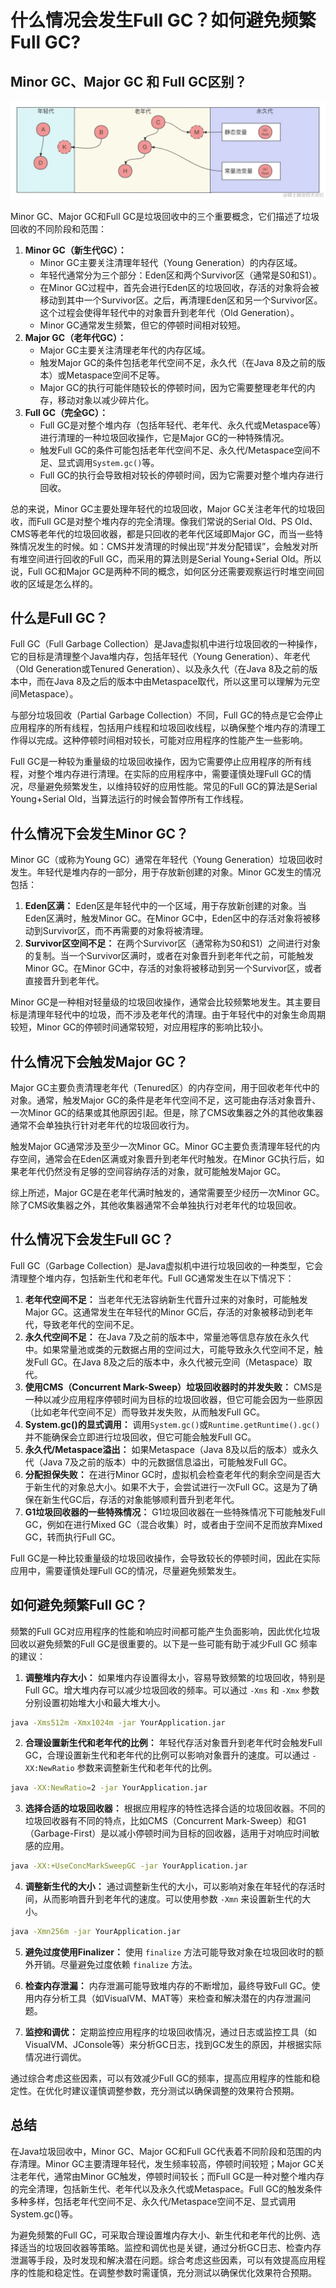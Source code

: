 # 什么情况会发生Full GC？如何避免频繁Full GC?
Minor GC、Major GC 和 Full GC区别？
------------------------------

![](_assets/0f1ebed125404724bfc99addb9d49c6f~tplv-k3u1fbpfcp-jj-mark!3024!0!0!0!q75.awebp.webp)

Minor GC、Major GC和Full GC是垃圾回收中的三个重要概念，它们描述了垃圾回收的不同阶段和范围：

1.  **Minor GC（新生代GC）：** 
    *   Minor GC主要关注清理年轻代（Young Generation）的内存区域。
    *   年轻代通常分为三个部分：Eden区和两个Survivor区（通常是S0和S1）。
    *   在Minor GC过程中，首先会进行Eden区的垃圾回收，存活的对象将会被移动到其中一个Survivor区。之后，再清理Eden区和另一个Survivor区。这个过程会使得年轻代中的对象晋升到老年代（Old Generation）。
    *   Minor GC通常发生频繁，但它的停顿时间相对较短。
2.  **Major GC（老年代GC）：** 
    *   Major GC主要关注清理老年代的内存区域。
    *   触发Major GC的条件包括老年代空间不足，永久代（在Java 8及之前的版本）或Metaspace空间不足等。
    *   Major GC的执行可能伴随较长的停顿时间，因为它需要整理老年代的内存，移动对象以减少碎片化。
3.  **Full GC（完全GC）：** 
    *   Full GC是对整个堆内存（包括年轻代、老年代、永久代或Metaspace等）进行清理的一种垃圾回收操作，它是Major GC的一种特殊情况。
    *   触发Full GC的条件可能包括老年代空间不足、永久代/Metaspace空间不足、显式调用`System.gc()`等。
    *   Full GC的执行会导致相对较长的停顿时间，因为它需要对整个堆内存进行回收。

总的来说，Minor GC主要处理年轻代的垃圾回收，Major GC关注老年代的垃圾回收，而Full GC是对整个堆内存的完全清理。像我们常说的Serial Old、PS Old、CMS等老年代的垃圾回收器，都是只回收的老年代区域即Major GC，而当一些特殊情况发生的时候。如：CMS并发清理的时候出现“并发分配错误”，会触发对所有堆空间进行回收的Full GC，而采用的算法则是Serial Young+Serial Old。所以说，Full GC和Major GC是两种不同的概念，如何区分还需要观察运行时堆空间回收的区域是怎么样的。

什么是Full GC？
-----------

Full GC（Full Garbage Collection）是Java虚拟机中进行垃圾回收的一种操作，它的目标是清理整个Java堆内存，包括年轻代（Young Generation）、年老代（Old Generation或Tenured Generation）、以及永久代（在Java 8及之前的版本中，而在Java 8及之后的版本中由Metaspace取代，所以这里可以理解为元空间Metaspace）。

与部分垃圾回收（Partial Garbage Collection）不同，Full GC的特点是它会停止应用程序的所有线程，包括用户线程和垃圾回收线程，以确保整个堆内存的清理工作得以完成。这种停顿时间相对较长，可能对应用程序的性能产生一些影响。

Full GC是一种较为重量级的垃圾回收操作，因为它需要停止应用程序的所有线程，对整个堆内存进行清理。在实际的应用程序中，需要谨慎处理Full GC的情况，尽量避免频繁发生，以维持较好的应用性能。常见的Full GC的算法是Serial Young+Serial Old，当算法运行的时候会暂停所有工作线程。

什么情况下会发生Minor GC？
-----------------

Minor GC（或称为Young GC）通常在年轻代（Young Generation）垃圾回收时发生。年轻代是堆内存的一部分，用于存放新创建的对象。Minor GC发生的情况包括：

1.  **Eden区满：**  Eden区是年轻代中的一个区域，用于存放新创建的对象。当Eden区满时，触发Minor GC。在Minor GC中，Eden区中的存活对象将被移动到Survivor区，而不再需要的对象将被清理。
2.  **Survivor区空间不足：**  在两个Survivor区（通常称为S0和S1）之间进行对象的复制。当一个Survivor区满时，或者在对象晋升到老年代之前，可能触发Minor GC。在Minor GC中，存活的对象将被移动到另一个Survivor区，或者直接晋升到老年代。

Minor GC是一种相对轻量级的垃圾回收操作，通常会比较频繁地发生。其主要目标是清理年轻代中的垃圾，而不涉及老年代的清理。由于年轻代中的对象生命周期较短，Minor GC的停顿时间通常较短，对应用程序的影响比较小。

什么情况下会触发Major GC？
-----------------

Major GC主要负责清理老年代（Tenured区）的内存空间，用于回收老年代中的对象。通常，触发Major GC的条件是老年代空间不足，这可能由存活对象晋升、一次Minor GC的结果或其他原因引起。但是，除了CMS收集器之外的其他收集器通常不会单独执行针对老年代的垃圾回收行为。

触发Major GC通常涉及至少一次Minor GC。Minor GC主要负责清理年轻代的内存空间，通常会在Eden区满或对象晋升到老年代时触发。在Minor GC执行后，如果老年代仍然没有足够的空间容纳存活的对象，就可能触发Major GC。

综上所述，Major GC是在老年代满时触发的，通常需要至少经历一次Minor GC。除了CMS收集器之外，其他收集器通常不会单独执行对老年代的垃圾回收。

什么情况下会发生Full GC？
----------------

Full GC（Garbage Collection）是Java虚拟机中进行垃圾回收的一种类型，它会清理整个堆内存，包括新生代和老年代。Full GC通常发生在以下情况下：

1.  **老年代空间不足：**  当老年代无法容纳新生代晋升过来的对象时，可能触发Major GC。这通常发生在年轻代的Minor GC后，存活的对象被移动到老年代，导致老年代的空间不足。
2.  **永久代空间不足：**  在Java 7及之前的版本中，常量池等信息存放在永久代中。如果常量池或类的元数据占用的空间过大，可能导致永久代空间不足，触发Full GC。在Java 8及之后的版本中，永久代被元空间（Metaspace）取代。
3.  **使用CMS（Concurrent Mark-Sweep）垃圾回收器时的并发失败：**  CMS是一种以减少应用程序停顿时间为目标的垃圾回收器，但它可能会因为一些原因（比如老年代空间不足）而导致并发失败，从而触发Full GC。
4.  **System.gc()的显式调用：**  调用`System.gc()`或`Runtime.getRuntime().gc()`并不能确保会立即进行垃圾回收，但它可能会触发Full GC。
5.  **永久代/Metaspace溢出：**  如果Metaspace（Java 8及以后的版本）或永久代（Java 7及之前的版本）中的元数据信息溢出，可能触发Full GC。
6.  **分配担保失败：**  在进行Minor GC时，虚拟机会检查老年代的剩余空间是否大于新生代的对象总大小。如果不大于，会尝试进行一次Full GC。这是为了确保在新生代GC后，存活的对象能够顺利晋升到老年代。
7.  **G1垃圾回收器的一些特殊情况：**  G1垃圾回收器在一些特殊情况下可能触发Full GC，例如在进行Mixed GC（混合收集）时，或者由于空间不足而放弃Mixed GC，转而执行Full GC。

Full GC是一种比较重量级的垃圾回收操作，会导致较长的停顿时间，因此在实际应用中，需要谨慎处理Full GC的情况，尽量避免频繁发生。

如何避免频繁Full GC？
--------------

频繁的Full GC对应用程序的性能和响应时间都可能产生负面影响，因此优化垃圾回收以避免频繁的Full GC是很重要的。以下是一些可能有助于减少Full GC 频率的建议：

1.  **调整堆内存大小：**  如果堆内存设置得太小，容易导致频繁的垃圾回收，特别是Full GC。增大堆内存可以减少垃圾回收的频率。可以通过 `-Xms` 和 `-Xmx` 参数分别设置初始堆大小和最大堆大小。

```bash
java -Xms512m -Xmx1024m -jar YourApplication.jar

```

2.  **合理设置新生代和老年代的比例：**  年轻代存活对象晋升到老年代时会触发Full GC，合理设置新生代和老年代的比例可以影响对象晋升的速度。可以通过 `-XX:NewRatio` 参数来调整新生代和老年代的比例。

```bash
java -XX:NewRatio=2 -jar YourApplication.jar

```

3.  **选择合适的垃圾回收器：**  根据应用程序的特性选择合适的垃圾回收器。不同的垃圾回收器有不同的特点，比如CMS（Concurrent Mark-Sweep）和G1（Garbage-First）是以减小停顿时间为目标的回收器，适用于对响应时间敏感的应用。

```bash
java -XX:+UseConcMarkSweepGC -jar YourApplication.jar

```

4.  **调整新生代的大小：**  通过调整新生代的大小，可以影响对象在年轻代的存活时间，从而影响晋升到老年代的速度。可以使用参数 `-Xmn` 来设置新生代的大小。

```bash
java -Xmn256m -jar YourApplication.jar

```

5.  **避免过度使用Finalizer：**  使用 `finalize` 方法可能导致对象在垃圾回收时的额外开销。尽量避免过度依赖 `finalize` 方法。
    
6.  **检查内存泄漏：**  内存泄漏可能导致堆内存的不断增加，最终导致Full GC。使用内存分析工具（如VisualVM、MAT等）来检查和解决潜在的内存泄漏问题。
    
7.  **监控和调优：**  定期监控应用程序的垃圾回收情况，通过日志或监控工具（如VisualVM、JConsole等）来分析GC日志，找到GC发生的原因，并根据实际情况进行调优。
    

通过综合考虑这些因素，可以有效减少Full GC的频率，提高应用程序的性能和稳定性。在优化时建议谨慎调整参数，充分测试以确保调整的效果符合预期。

总结
--

在Java垃圾回收中，Minor GC、Major GC和Full GC代表着不同阶段和范围的内存清理。Minor GC主要清理年轻代，发生频率较高，停顿时间较短；Major GC关注老年代，通常由Minor GC触发，停顿时间较长；而Full GC是一种对整个堆内存的完全清理，包括新生代、老年代以及永久代或Metaspace。Full GC的触发条件多种多样，包括老年代空间不足、永久代/Metaspace空间不足、显式调用System.gc()等。

为避免频繁的Full GC，可采取合理设置堆内存大小、新生代和老年代的比例、选择适当的垃圾回收器等策略。监控和调优也是关键，通过分析GC日志、检查内存泄漏等手段，及时发现和解决潜在问题。综合考虑这些因素，可以有效提高应用程序的性能和稳定性。在调整参数时需谨慎，充分测试以确保优化效果符合预期。